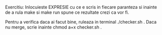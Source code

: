 Exercitiu: Inlocuieste EXPRESIE cu ce e scris in fiecare paranteza si inainte de a rula make si make run spune ce rezultate crezi ca vor fi.

Pentru a verifica daca ai facut bine, ruleaza in terminal ./checker.sh .
Daca nu merge, scrie inainte chmod a+x checker.sh .